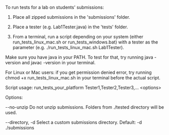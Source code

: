 To run tests for a lab on students' submissions:

1. Place all zipped submissions in the 'submissions' folder.

2. Place a tester (e.g. Lab1Tester.java) in the 'tests' folder.

3. From a terminal, run a script depending on your system (either run_tests_linux_mac.sh or run_tests_windows.bat) with a tester as the parameter (e.g. ./run_tests_linux_mac.sh Lab1Tester).

Make sure you have java in your PATH. To test for that, try running java -version and javac -version in your terminal.

For Linux or Mac users: if you get permission denied error, try running chmod +x run_tests_linux_mac.sh in your terminal before the actual script.

Script usage: run_tests_your_platform Tester1,Tester2,Tester3,... &lt;options>

Options:

 --no-unzip         Do not unzip submissions. Folders from ./tested directory will be used.

 --directory, -d    Select a custom submissions directory. Default: -d ./submissions 